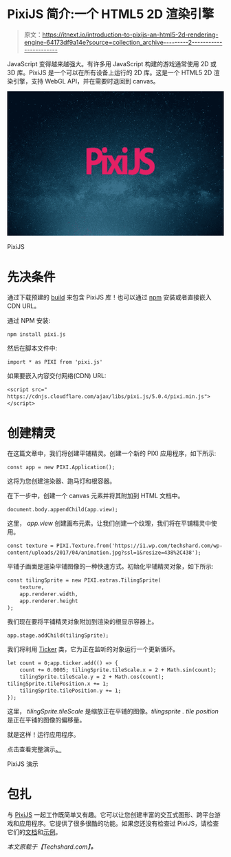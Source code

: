 # PixiJS 简介:一个 HTML5 2D 渲染引擎

> 原文：<https://itnext.io/introduction-to-pixijs-an-html5-2d-rendering-engine-64173df9a14e?source=collection_archive---------2----------------------->

JavaScript 变得越来越强大。有许多用 JavaScript 构建的游戏通常使用 2D 或 3D 库。PixiJS 是一个可以在所有设备上运行的 2D 库。这是一个 HTML5 2D 渲染引擎，支持 WebGL API，并在需要时退回到 canvas。

![](img/91c7524bf5673fd8f7ccf3608f50e828.png)

PixiJS

# 先决条件

通过下载预建的 [build](https://github.com/pixijs/pixi.js/wiki/FAQs#where-can-i-get-a-build) 来包含 PixiJS 库！也可以通过 [npm](https://docs.npmjs.com/getting-started/what-is-npm) 安装或者直接嵌入 CDN URL。

通过 NPM 安装:

```
npm install pixi.js
```

然后在脚本文件中:

```
import * as PIXI from 'pixi.js'
```

如果要嵌入内容交付网络(CDN) URL:

```
<script src=" https://cdnjs.cloudflare.com/ajax/libs/pixi.js/5.0.4/pixi.min.js"></script>
```

# 创建精灵

在这篇文章中，我们将创建平铺精灵。创建一个新的 PIXI 应用程序，如下所示:

```
const app = new PIXI.Application();
```

这将为您创建渲染器、跑马灯和根容器。

在下一步中，创建一个 canvas 元素并将其附加到 HTML 文档中。

```
document.body.appendChild(app.view);
```

这里， *app.view* 创建画布元素。让我们创建一个纹理，我们将在平铺精灵中使用。

```
const texture = PIXI.Texture.from('https://i1.wp.com/techshard.com/wp-content/uploads/2017/04/animation.jpg?ssl=1&resize=438%2C438');
```

平铺子画面是渲染平铺图像的一种快速方式。初始化平铺精灵对象，如下所示:

```
const tilingSprite = new PIXI.extras.TilingSprite(
    texture, 
    app.renderer.width,
    app.renderer.height
);
```

我们现在要将平铺精灵对象附加到渲染的根显示容器上。

```
app.stage.addChild(tilingSprite);
```

我们将利用 [Ticker](http://pixijs.download/release/docs/PIXI.Ticker_.html) 类，它为正在监听的对象运行一个更新循环。

```
let count = 0;app.ticker.add(() => {
    count += 0.0005; tilingSprite.tileScale.x = 2 + Math.sin(count);
    tilingSprite.tileScale.y = 2 + Math.cos(count); tilingSprite.tilePosition.x += 1;
    tilingSprite.tilePosition.y += 1;
});
```

这里， *tilingSprite.tileScale* 是缩放正在平铺的图像。*tilingsprite . tile position*是正在平铺的图像的偏移量。

就是这样！运行应用程序。

点击查看完整演示[。](https://codepen.io/swathisprasad/pen/zEmEBx)

PixiJS 演示

# 包扎

与 [PixiJS](https://github.com/pixijs/pixi.js) 一起工作既简单又有趣。它可以让您创建丰富的交互式图形、跨平台游戏和应用程序。它提供了很多很酷的功能。如果您还没有检查过 PixiJS，请检查它们的[文档](http://pixijs.download/release/docs/index.html)和[示例](https://pixijs.io/examples/#/demos-basic/container.js)。

*本文原载于【Techshard.com】[](https://techshard.com/2019/06/10/introduction-to-pixijs-an-html5-2d-rendering-engine/)**。***
